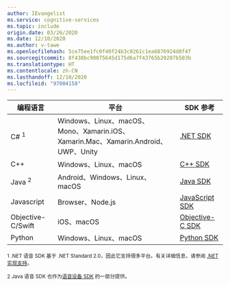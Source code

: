 ```yaml
---
author: IEvangelist
ms.service: cognitive-services
ms.topic: include
origin.date: 03/26/2020
ms.date: 12/10/2020
ms.author: v-tawe
ms.openlocfilehash: 5ce75ee1fc0f40f24b3c0261c1ea6876924d8f4f
ms.sourcegitcommit: 8f438bc90075645d175d6a7f43765b20287b503b
ms.translationtype: HT
ms.contentlocale: zh-CN
ms.lasthandoff: 12/10/2020
ms.locfileid: "97004158"
---
```

| 编程语言 | 平台                                                                           | SDK 参考              |
|----------------------|------------------------------------------------------------------------------------|----------------------------|
| C# <sup>1</sup>      | Windows、Linux、macOS、Mono、Xamarin.iOS、Xamarin.Mac、Xamarin.Android、UWP、Unity | [.NET SDK][net-sdk]        |
| C++                  | Windows、Linux、macOS                                                              | [C++ SDK][cpp-sdk]         |
| Java <sup>2</sup>    | Android、Windows、Linux、macOS                                                     | [Java SDK][javasdk]        |
| Javascript           | Browser、Node.js                                                                   | [JavaScript SDK][ecmasdk]  |
| Objective-C/Swift  | iOS、macOS                                                                         | [Objective-C SDK][obj-sdk] |
| Python               | Windows、Linux、macOS                                                              | [Python SDK][pyt-sdk]      |

<sup>1 .NET 语音 SDK 基于 .NET Standard 2.0，因此它支持很多平台。有关详细信息，请参阅 <a href="https://docs.microsoft.com/dotnet/standard/net-standard#net-implementation-support" target="_blank">.NET 实现支持<span class="docon docon-navigate-external x-hidden-focus"></span></a>。</sup>

<sup>2 Java 语音 SDK 也作为[语音设备 SDK](../articles/cognitive-services/speech-service/speech-devices-sdk.md) 的一部分提供。</sup>

[net-sdk]: https://docs.microsoft.com/dotnet/api/microsoft.cognitiveservices.speech
[cpp-sdk]: https://docs.microsoft.com/cpp/cognitive-services/speech/
[javasdk]: https://docs.microsoft.com/java/api/com.microsoft.cognitiveservices.speech
[ecmasdk]: https://docs.microsoft.com/javascript/api/microsoft-cognitiveservices-speech-sdk/
[obj-sdk]: https://docs.microsoft.com/objectivec/cognitive-services/speech/
[pyt-sdk]: https://docs.microsoft.com/python/api/azure-cognitiveservices-speech/